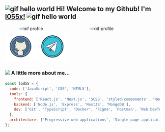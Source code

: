 ## <img alt='gif hello world' src="https://media.giphy.com/media/j5hWF2V3RlNGItTkGc/giphy.gif" width="50"> Hi! Welcome to my Github! I'm [l055x!](https://github.com/Lod55/) <img alt='gif hello world' src="https://media.giphy.com/media/j5hWF2V3RlNGItTkGc/giphy.gif" width="50">

<img alt='gif profile' align='right' src="https://user-images.githubusercontent.com/70688794/127490605-9eec9ce3-786e-497d-8abf-c5b414101aef.gif" width="230" style='border-radius: 100%'>
<img alt='gif profile' align='right' src="https://user-images.githubusercontent.com/70688794/127491474-f1495bcf-ae5b-4da8-a2e3-f54792a0c64a.gif" width="230" style='border-radius: 100%'>


[![Github Lod55](https://raw.githubusercontent.com/prysya/prysya/main/icons/icons8-github.png)](https://github.com/Lod55)
[![Telegram: lodkin55](https://raw.githubusercontent.com/prysya/prysya/main/icons/icons8-telegram.png)](https://t.me/lodkin55)

### <img src="https://media.giphy.com/media/WUlplcMpOCEmTGBtBW/giphy.gif" width="50"> A little more about me...

```javascript
const lod55 = {
  code: ['JavaScript', 'CSS', 'HTML5'],
  tools: {
    frontend: ['React.js', 'Next.js', 'SCSS', 'styled-components', 'Redux', 'Webpack', 'Recoil', 'Material UI'],
    backend: ['Node.js', 'Express', 'NestJS', 'MongoDB'],
    dev: ['Git', 'TypeScript', 'Docker', 'Figma', 'Postman', 'Web DevTools'],
  },
  architecture: ['Progressive web applications', 'Single page applications'],
};
```
